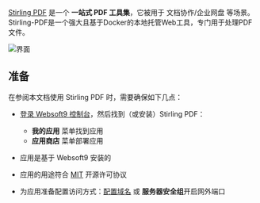 [Stirling PDF](https://stirlingpdf.io) 是一个 **一站式 PDF 工具集**，它被用于 文档协作/企业网盘  等场景。Stirling-PDF是一个强大且基于Docker的本地托管Web工具，专门用于处理PDF文件。


![界面](http://libs.websoft9.com/Websoft9/DocsPicture/zh/stirlingpdf/stirlingpdf-gui-websoft9.png)


## 准备

在参阅本文档使用 Stirling PDF 时，需要确保如下几点：

- [登录 Websoft9 控制台](./login-console)，然后找到（或安装）Stirling PDF：
  - **我的应用** 菜单找到应用 
  - **应用商店** 菜单部署应用

- 应用是基于 Websoft9 安装的


- 应用的用途符合 [MIT](https://opensource.org/licenses/MIT) 开源许可协议


- 为应用准备配置访问方式：[配置域名](./domain-set) 或 **服务器安全组**开启网外端口